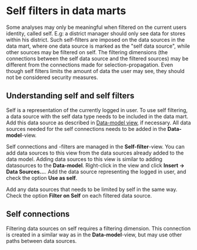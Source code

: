 # Self filters in data marts

Some analyses may only be meaningful when filtered on the current users identity, called self. E.g: a district manager should only see data for stores within his district. Such self-filters are imposed on the data sources in the data mart, where one data source is marked as the "self data source", while other sources may be filtered on self. The filtering dimensions (the connections between the self data source and the filtered sources) may be different from the connections made for selection-propagation. Even though self filters limits the amount of data the user may see, they should not be considered security measures.


## Understanding self and self filters

Self is a representation of the currently logged in user. To use self filtering, a data source with the self data type needs to be included in the data mart. Add this data source as described in [Data-model view](data-model.md), if necessary. All data sources needed for the self connections needs to be added in the **Data-model**-view.

Self connections and -filters are managed in the **Self-filter**-view. You can add data sources to this view from the data sources already added to the data model. Adding data sources to this view is similar to adding datasources to the **Data-model**. Right-click in the view and click **Insert -> Data Sources...**. Add the data source representing the logged in user, and check the option **Use as self**. 

Add any data sources that needs to be limited by self in the same way. Check the option **Filter on Self** on each filtered data source.


## Self connections

Filtering data sources on self requires a filtering dimension. This connection is created in a similar way as in the **Data-model**-view, but may use other paths between data sources. 